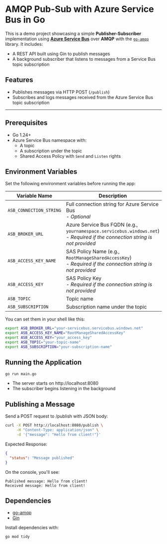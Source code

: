 # AMQP Pub-Sub with Azure Service Bus in Go

This is a demo project showcasing a simple **Publisher-Subscriber** implementation using [**Azure Service Bus**](https://learn.microsoft.com/en-us/azure/service-bus-messaging/service-bus-messaging-overview) over **AMQP** with the [`go-amqp`](github.com/Azure/go-amqp) library. It includes:

- A REST API built using Gin to publish messages
- A background subscriber that listens to messages from a Service Bus topic subscription

## Features

- Publishes messages via HTTP POST (`/publish`)
- Subscribes and logs messages received from the Azure Service Bus topic subscription

---

## Prerequisites

- Go 1.24+
- Azure Service Bus namespace with:
  - A topic
  - A subscription under the topic
  - Shared Access Policy with `Send` and `Listen` rights

## Environment Variables

Set the following environment variables before running the app:

| Variable Name             | Description                                 |
|--------------------------|---------------------------------------------|
| `ASB_CONNECTION_STRING`  | Full connection string for Azure Service Bus <br> - *Optional*|
| `ASB_BROKER_URL`         | Azure Service Bus FQDN (e.g., `yournamespace.servicebus.windows.net`) <br> - *Required if the connection string is not provided* |
| `ASB_ACCESS_KEY_NAME`    | SAS Policy Name (e.g., `RootManageSharedAccessKey`) <br> - *Required if the connection string is not provided*|
| `ASB_ACCESS_KEY`         | SAS Policy Key <br> - *Required if the connection string is not provided*|
| `ASB_TOPIC`              | Topic name                                  |
| `ASB_SUBSCRIPTION`       | Subscription name under the topic           |

You can set them in your shell like this:

```bash
export ASB_BROKER_URL="your-servicebus.servicebus.windows.net"
export ASB_ACCESS_KEY_NAME="RootManageSharedAccessKey"
export ASB_ACCESS_KEY="your_access_key"
export ASB_TOPIC="your-topic-name"
export ASB_SUBSCRIPTION="your-subscription-name"
```

## Running the Application

```bash
go run main.go
```
- The server starts on http://localhost:8080
- The subscriber begins listening in the background

## Publishing a Message
Send a POST request to /publish with JSON body:
```bash
curl -X POST http://localhost:8080/publish \
     -H "Content-Type: application/json" \
     -d '{"message": "Hello from client!"}'
```
Expected Response:
```json
{
  "status": "Message published"
}
```
On the console, you'll see:
```
Published message: Hello from client!
Received message: Hello from client!
```
## Dependencies
- [go-amqp](github.com/Azure/go-amqp)
- [Gin](github.com/gin-gonic/gin)

Install dependencies with:
```bash
go mod tidy
```
